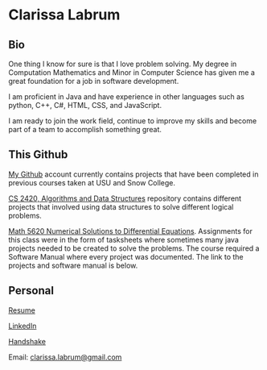 # Clarissa Labrum

## Bio

One thing I know for sure is that I love problem solving. My degree in Computation Mathematics and Minor in Computer Science has given me a great foundation for a job in software development.

I am proficient in Java and have experience in other languages such as python, C++, C#, HTML, CSS, and JavaScript.

I am ready to join the work field, continue to improve my skills and become part of a team to accomplish something great.

## This Github

[My Github](https://github.com/clarissalabrum) account currently contains projects that have been completed in previous courses taken at USU and Snow College.

[CS 2420, Algorithms and Data Structures](https://github.com/clarissalabrum/cs2420) repository contains different projects that involved using data structures to solve
different logical problems.

[Math 5620 Numerical Solutions to Differential Equations](https://github.com/clarissalabrum/math5620). Assignments for this class were in the form of tasksheets where sometimes many java projects needed to be created to solve the problems. The course required a Software Manual where every project was documented. The link to the projects and software manual is below.


## Personal

[Resume](https://github.com/clarissalabrum/personal/blob/master/ClarissaLabrumResume.pdf)

[LinkedIn](linkedin/in/clarissalabrum)

[Handshake](https://usu.joinhandshake.com/users/13587320)

Email: clarissa.labrum@gmail.com
